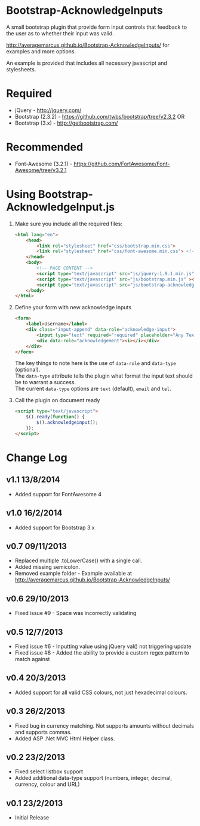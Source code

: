 Bootstrap-AcknowledgeInputs
===========================

A small bootstrap plugin that provide form input controls that feedback to the user as to whether their input was valid.

http://averagemarcus.github.io/Bootstrap-AcknowledgeInputs/ for examples and more options.

An example is provided that includes all necessary javascript and stylesheets.

Required
===================================
- jQuery - http://jquery.com/
- Bootstrap (2.3.2) - https://github.com/twbs/bootstrap/tree/v2.3.2
OR
- Bootstrap (3.x) - http://getbootstrap.com/

Recommended
===================================
- Font-Awesome (3.2.1) - https://github.com/FortAwesome/Font-Awesome/tree/v3.2.1


Using Bootstrap-AcknowledgeInput.js
===================================

1. Make sure you include all the required files:

    ```html
    <html lang="en">
        <head>
            <link rel="stylesheet" href="css/bootstrap.min.css">
            <link rel="stylesheet" href="css/font-awesome.min.css"> <!-- optional but recommended -->
        </head>
        <body>
            <!-- PAGE CONTENT -->
            <script type="text/javascript" src="js/jquery-1.9.1.min.js"></script>
            <script type="text/javascript" src="js/bootstrap.min.js" ></script>
            <script type="text/javascript" src="js/bootstrap-acknowledgeinput.min.js" ></script>
        </body>
    </html>
    ```

2. Define your form with new acknowledge inputs

    ```html
    <form>
        <label>Username</label>
        <div class="input-append" data-role="acknowledge-input">
            <input type="text" required="required" placeholder="Any Text Required" data-type="text" />
            <div data-role="acknowledgement"><i></i></div>
        </div>
    </form>
    ```

    The key things to note here is the use of `data-role` and `data-type` (optional). <br/>
    The `data-type` attribute tells the plugin what format the input text should be to warrant a success.<br/>
    The current `data-type` options are `text` (default), `email` and `tel`.

3. Call the plugin on document ready

    ```html
    <script type="text/javascript">
        $().ready(function() {
            $().acknowledgeinput();
        });
    </script>
    ```

Change Log
===================================
v1.1 13/8/2014
--------------
- Added support for FontAwesome 4

v1.0 16/2/2014
--------------
- Added support for Bootstrap 3.x

v0.7 09/11/2013
--------------
- Replaced multiple .toLowerCase() with a single call.
- Added missing semicolon.
- Removed example folder - Example available at http://averagemarcus.github.io/Bootstrap-AcknowledgeInputs/

v0.6 29/10/2013
--------------
- Fixed issue #9 - Space was incorrectly validating

v0.5 12/7/2013
--------------
- Fixed issue #6 - Inputting value using jQuery val() not triggering update
- Fixed issue #8 - Added the ability to provide a custom regex pattern to match against

v0.4 20/3/2013
--------------
- Added support for all valid CSS colours, not just hexadecimal colours.

v0.3 26/2/2013
--------------
- Fixed bug in currency matching. Not supports amounts without decimals and supports commas.
- Added ASP .Net MVC Html Helper class.

v0.2 23/2/2013
--------------
- Fixed select listbox support</li>
- Added additional data-type support (numbers, integer, decimal, currency, colour and URL)

v0.1 23/2/2013
---------------
- Initial Release
